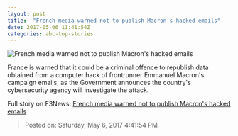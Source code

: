```yaml
---
layout: post
title:  "French media warned not to publish Macron's hacked emails"
date: 2017-05-06 11:41:54Z
categories: abc-top-stories
---
```


![French media warned not to publish Macron's hacked emails](http://www.abc.net.au/news/image/8453796-1x1-700x700.jpg)

France is warned that it could be a criminal offence to republish data obtained from a computer hack of frontrunner Emmanuel Macron's campaign emails, as the Government announces the country's cybersecurity agency will investigate the attack.


Full story on F3News: [French media warned not to publish Macron's hacked emails](http://www.f3nws.com/n/MTVuzG)

> Posted on: Saturday, May 6, 2017 4:41:54 PM
